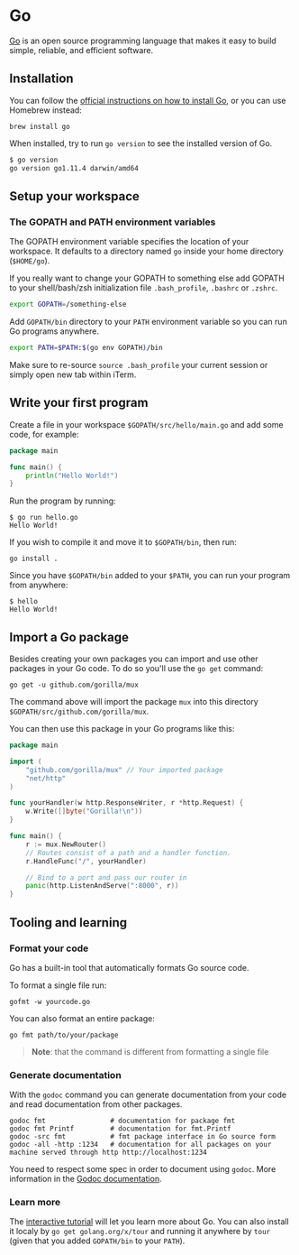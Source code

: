 # Go

[Go](https://golang.org) is an open source programming language that makes it easy to build simple, reliable, and efficient software.

## Installation

You can follow the [official instructions on how to install Go](https://golang.org/doc/install), or you can use Homebrew instead:

    brew install go

When installed, try to run `go version` to see the installed version of Go.

```sh
$ go version
go version go1.11.4 darwin/amd64
```

## Setup your workspace

### The GOPATH and PATH environment variables

The GOPATH environment variable specifies the location of your workspace. It defaults to a directory named `go` inside your home directory (`$HOME/go`).

If you really want to change your GOPATH to something else add GOPATH to your shell/bash/zsh initialization file `.bash_profile`, `.bashrc` or `.zshrc`.

```sh
export GOPATH=/something-else
```

Add `GOPATH/bin` directory to your `PATH` environment variable so you can run Go programs anywhere.

```sh
export PATH=$PATH:$(go env GOPATH)/bin
```

Make sure to re-source `source .bash_profile` your current session or simply open new tab within iTerm.

## Write your first program

Create a file in your workspace `$GOPATH/src/hello/main.go` and add some code, for example:

```go
package main

func main() {
    println("Hello World!")
}
```

Run the program by running:

    $ go run hello.go
    Hello World!

If you wish to compile it and move it to `$GOPATH/bin`, then run:

    go install .

Since you have `$GOPATH/bin` added to your `$PATH`, you can run your program from anywhere:

    $ hello
    Hello World!

## Import a Go package

Besides creating your own packages you can import and use other packages in your Go code. To do so you'll use the `go get` command:

    go get -u github.com/gorilla/mux

The command above will import the package `mux` into this directory `$GOPATH/src/github.com/gorilla/mux`.

You can then use this package in your Go programs like this:

```go
package main

import (
    "github.com/gorilla/mux" // Your imported package
    "net/http"
)

func yourHandler(w http.ResponseWriter, r *http.Request) {
    w.Write([]byte("Gorilla!\n"))
}

func main() {
    r := mux.NewRouter()
    // Routes consist of a path and a handler function.
    r.HandleFunc("/", yourHandler)

    // Bind to a port and pass our router in
    panic(http.ListenAndServe(":8000", r))
}
```

## Tooling and learning

### Format your code

Go has a built-in tool that automatically formats Go source code.

To format a single file run:

    gofmt -w yourcode.go

You can also format an entire package:

    go fmt path/to/your/package

> **Note**: that the command is different from formatting a single file

### Generate documentation

With the `godoc` command you can generate documentation from your code and read documentation from other packages.

    godoc fmt                # documentation for package fmt
    godoc fmt Printf         # documentation for fmt.Printf
    godoc -src fmt           # fmt package interface in Go source form
    godoc -all -http :1234   # documentation for all packages on your machine served through http http://localhost:1234

You need to respect some spec in order to document using `godoc`. More information in the [Godoc documentation](https://blog.golang.org/godoc-documenting-go-code).

### Learn more

The [interactive tutorial](https://tour.golang.org/) will let you learn more about Go. You can also install it localy by `go get golang.org/x/tour` and running it anywhere by `tour` (given that you added `GOPATH/bin` to your `PATH`).
